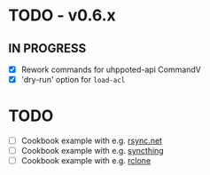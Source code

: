 # TODO - v0.6.x

## IN PROGRESS

- [x] Rework commands for uhppoted-api CommandV
- [x] 'dry-run' option for `load-acl`

# TODO

- [ ] Cookbook example with e.g. [rsync.net](https://www.rsync.net)
- [ ] Cookbook example with e.g. [syncthing](https://tonsky.me/blog/syncthing/?utm_source=hackerbits.com&utm_medium=email&utm_campaign=issue54)
- [ ] Cookbook example with e.g. [rclone](https://rclone.org)